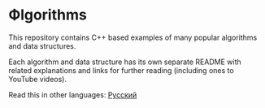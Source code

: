 # Фlgorithms
This repository contains С++ based examples of many popular algorithms and data structures.

Each algorithm and data structure has its own separate README with related explanations and links for further reading (including ones to YouTube videos).

Read this in other languages: [Русский](/README.ru-RU.md)